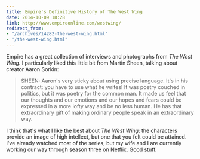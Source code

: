```yaml
---
title: Empire's Definitive History of The West Wing
date: 2014-10-09 18:28
link: http://www.empireonline.com/westwing/
redirect_from:
- "/archives/14282-the-west-wing.html"
- "/the-west-wing.html"
---
```



Empire has a great collection of interviews and photographs from _The West Wing_. I particularly liked this little bit from Martin Sheen, talking about creator Aaron Sorkin: 

> SHEEN: Aaron's very sticky about using precise language. It's in his contract: you have to use what he writes! It was poetry couched in politics, but it was poetry for the common man. It made us feel that our thoughts and our emotions and our hopes and fears could be expressed in a more lofty way and be no less human. He has that extraordinary gift of making ordinary people speak in an extraordinary way.

I think that's what I like the best about _The West Wing_: the characters provide an image of high intellect, but one that you felt could be attained. I've already watched most of the series, but my wife and I are currently working our way through season three on Netflix. Good stuff. 
